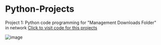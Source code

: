 # Python-Projects
Project 1: Python code programming for "Management Downloads Folder" in network
[Click to visit code for this projects](/Management_Download_folder.py)                                                                </p>

![image](https://github.com/user-attachments/assets/67e0c249-012f-4e2b-8a2f-5dcf1083db21)

